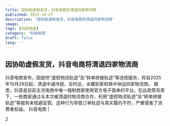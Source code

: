 ```yaml
---
title: 因协助虚假发货，抖音电商将清退四家物流商
published: 2025-10-27
description: '因协助虚假发货，抖音电商将清退四家物流商'
image: ''
tags: [科技频道]
category: '科技频道'
draft: false
lang: ''
---
```


## 因协助虚假发货，抖音电商将清退四家物流商

抖音电商宣布，因提供“虚假物流轨迹”及“转单拼接轨迹”等违规服务，将自2025年10月29日起，清退中通冷链、吉时达、水趣到家和铁中快运四家物流商。
据悉，抖音是目前主流电商中唯一强制商家使用官方电子面单的平台。在此政策背景下，一些商家通过与本次被清退的物流商合作，利用“虚假物流轨迹”及“转单拼接轨迹”等服务来规避监管。这种行为导致订单轨迹与真实履约不符，严重侵害了消费者权益。
抖音电商
|

*2*
